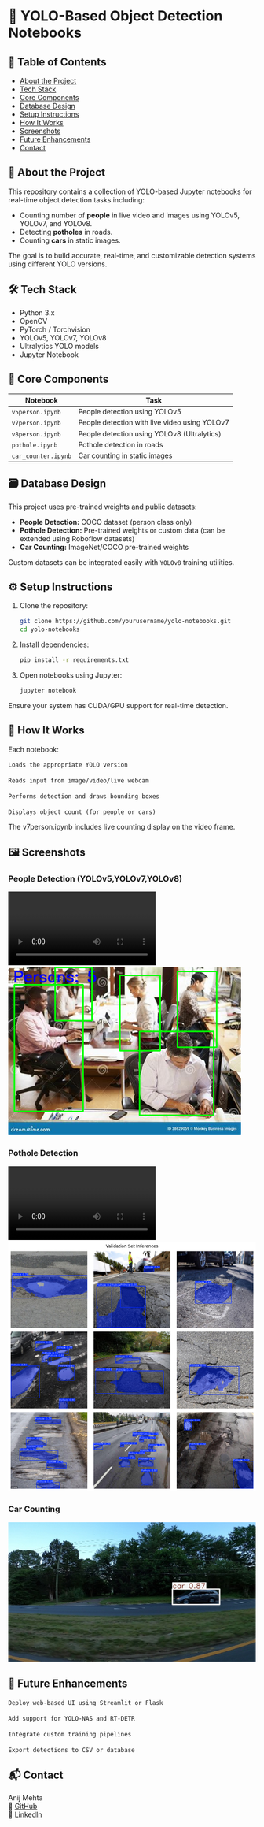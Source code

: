 # 🧠 YOLO-Based Object Detection Notebooks

## 📌 Table of Contents
- [About the Project](#-about-the-project)
- [Tech Stack](#-tech-stack)
- [Core Components](#-core-components)
- [Database Design](#-database-design)
- [Setup Instructions](#-setup-instructions)
- [How It Works](#-how-it-works)
- [Screenshots](#-screenshots)
- [Future Enhancements](#-future-enhancements)
- [Contact](#-contact)

## 📖 About the Project

This repository contains a collection of YOLO-based Jupyter notebooks for real-time object detection tasks including:
- Counting number of **people** in live video and images using YOLOv5, YOLOv7, and YOLOv8.
- Detecting **potholes** in roads.
- Counting **cars** in static images.

The goal is to build accurate, real-time, and customizable detection systems using different YOLO versions.

## 🛠️ Tech Stack

- Python 3.x
- OpenCV
- PyTorch / Torchvision
- YOLOv5, YOLOv7, YOLOv8
- Ultralytics YOLO models
- Jupyter Notebook

## 🧩 Core Components

| Notebook           | Task                                    |
|--------------------|------------------------------------------|
| `v5person.ipynb`   | People detection using YOLOv5            |
| `v7person.ipynb`   | People detection with live video using YOLOv7 |
| `v8person.ipynb`   | People detection using YOLOv8 (Ultralytics) |
| `pothole.ipynb`    | Pothole detection in roads               |
| `car_counter.ipynb`| Car counting in static images            |

## 🗃️ Database Design

This project uses pre-trained weights and public datasets:

- **People Detection:** COCO dataset (person class only)
- **Pothole Detection:** Pre-trained weights or custom data (can be extended using Roboflow datasets)
- **Car Counting:** ImageNet/COCO pre-trained weights

Custom datasets can be integrated easily with `YOLOv8` training utilities.

## ⚙️ Setup Instructions

1. Clone the repository:
   
   ```bash
   git clone https://github.com/yourusername/yolo-notebooks.git
   cd yolo-notebooks
   ```
   
3. Install dependencies:
   
   ```bash
   pip install -r requirements.txt
   ```

4. Open notebooks using Jupyter:

    ```bash
    jupyter notebook
    ```

Ensure your system has CUDA/GPU support for real-time detection.

## 🧪 How It Works

Each notebook:

    Loads the appropriate YOLO version

    Reads input from image/video/live webcam

    Performs detection and draws bounding boxes

    Displays object count (for people or cars)

The v7person.ipynb includes live counting display on the video frame.

## 🖼️ Screenshots
### People Detection (YOLOv5,YOLOv7,YOLOv8)
![People Detection Video](assets/people-demo-vid.mp4)
![People Detection Image](assets/people-demo.png)

### Pothole Detection
![Pothole Video](assets/pothole-vid-demo.mp4)
![Pothole Image](assets/pothole-demo.png)

### Car Counting
![Car Count Image](assets/car-count-demo.png)

## 🚀 Future Enhancements

    Deploy web-based UI using Streamlit or Flask

    Add support for YOLO-NAS and RT-DETR

    Integrate custom training pipelines

    Export detections to CSV or database

## 📬 Contact

Anij Mehta<br>
🔗 [GitHub](https://github.com/anij-mehta)<br>
🔗 [LinkedIn](https://www.linkedin.com/in/anij-mehta)
